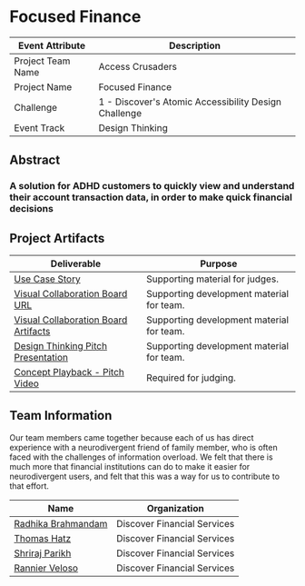 <!---  Submission Readme Instructions  
  Welcome to the FINOS GAAD Hackathon!

  This GitHub Repo represents a template for your project. It represents the central repository of all artifacts produced by your team. This repository will be referenced during the judging activity and after the event has completed.

  Please follow the Template Instructions herein to update this README.

  Remember to:
    a) Remove all Template Instructions once complete.
    b) Add the mandatory GitHub Topics.
--->
 
# Focused Finance
<!--- Template Instructions  
  Each Participating Team will have a unique name. Each Team will create a unique name for their project. Replace above "Project Name" with Participating Team Project Name which is different from the Team Name.
--->

<!--- Template Instructions  
  Provide your team specific details:

    Challenge should have a numeric value {1, 2, etc}.

    Event Track should have one of the following values: "Hack the Code", "Design Thinking", "Not Applicable".
--->

| Event Attribute| Description |
| --- | --- |
| Project Team Name | Access Crusaders |
| Project Name | Focused Finance |
| Challenge | 1 - Discover's Atomic Accessibility Design Challenge |
| Event Track | Design Thinking |
## Abstract
### A solution for ADHD customers to quickly view and understand their account transaction data, in order to make quick financial decisions

<!--- Template Instructions  
  Provide a brief description of the use case tackled by the team.
--->

## Project Artifacts
<!--- Template Instructions  
  Complete the table below. Replace URLs where necessary.

    1. Use Case: Markdown file describing the story with support by UML diagrams. Remember to update filename if you renamed the original template.
    2. Visual Collaboration Board Details: Provide a link to the teams Board and/or export the whiteboard used for team brainstorming and provide link to file or folder where the artifacts are persisted. Since FREE Boards may not be available long term you should consider both options.   
    3. Design Thinking Playback Brief: PowerPoint Presentation used to convey results of Design Thinking activities and record Pitch Video.
    4. Concept Playback Pitch Video: URL to Pitch Video recording conveying project problem statement and What/Why/Wow elements.
    5. Concept Show-n-Tell Video: URL Recording of a running solution to the proposed concept. 
    6. Code: URL to the code Readme file. 

    WARNINGS: 
    1. Judges will stop listening to Pitch Video after the 2 minute mark so do not exceed the limit.
    2. Judges will use the links in the table below; Fix all broken links.
--->

| Deliverable | Purpose |
| --- | --- |
| [Use Case Story](./hackproject/usecase.md) | Supporting material for judges. | 
| [Visual Collaboration Board URL](https://app.mural.co/t/accesscrusaders8571/m/accesscrusaders8571/1682706390354/27ab0605cdea1e0ea07d931d8ee0b5beb2266773) | Supporting development material for team. | 
| [Visual Collaboration Board Artifacts](./hackproject/media/board) | Supporting development material for team. | 
| [Design Thinking Pitch Presentation](./presentations/playback-brief.ppt)| Supporting development material for team. | 
| [Concept Playback - Pitch Video](https://github.com/rannier/AccessCrusaders/blob/main/hackproject/Pitch%20Video%20Access%20Crusaders.mp4)|  Required for judging. | 


## Team Information

Our team members came together because each of us has direct experience with a neurodivergent friend of family member, who is often faced with the challenges of information overload.  We felt that there is much more that financial institutions can do to make it easier for neurodivergent users, and felt that this was a way for us to contribute to that effort.
 
| Name | Organization |
| --- | --- |
| [Radhika Brahmandam](https://www.linkedin.com/in/radhika-brahmandam-8b4b7a2/) | Discover Financial Services |
| [Thomas Hatz](https://www.linkedin.com/in/thomashatz/) | Discover Financial Services |
| [Shriraj Parikh](https://www.linkedin.com/in/shriraj/) | Discover Financial Services |
| [Rannier Veloso](https://www.linkedin.com/in/rannier/) | Discover Financial Services |

